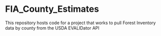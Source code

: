 # FIA_County_Estimates
This repository hosts code for a project that works to pull Forest Inventory data by county from the USDA EVALIDator API

